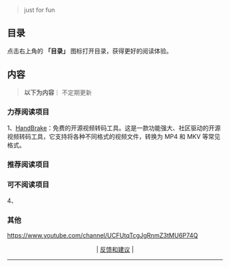 
> just for fun


## 目录

点击右上角的 **「目录」** 图标打开目录，获得更好的阅读体验。


## 内容
> **以下为内容**｜ 不定期更新

###  力荐阅读项目   
<!-- 

 -->

1、[HandBrake](https://hellogithub.com/periodical/statistics/click?target=https://github.com/HandBrake/HandBrake)：免费的开源视频转码工具。这是一款功能强大、社区驱动的开源视频转码工具，它支持将各种不同格式的视频文件，转换为 MP4 和 MKV 等常见格式。


### 推荐阅读项目    

<!-- 
2、[learnxinyminutes-docs](https://github.com/adambard/learnxinyminutes-docs) ：几分钟快速了解一门编程语言的语法，就几分钟，都能帮我弄明白了Java、Julia等之前一些不懂的点。如果想进一步了解，它也提供了一些官方资料。但它少了些介绍，比如擅长什么方面，以及趋势性的介绍，不过对于几分钟介绍编程语言，太苛求了。
 -->


<!-- 

 -->

###  可不阅读项目
4、

 <!-- 
[## 计算机科学速成课](https://github.com/1c7/crash-course-computer-science-chinese)：科普性质的视频，适合非专业人士了解计算机历史和计算机专业名词。
 -->

 ###  其他

https://www.youtube.com/channel/UCFUtqTcgJgRnmZ3tMU6P74Q


 <!-- 
4、[## Namewee（https://www.youtube.com/channel/UCFUtqTcgJgRnmZ3tMU6P74Q)：黄明志，是绝对的华语鬼才。如果没听过他的音乐是一种损失。 
 
 
 
 
 
 
 -->

<p align="center">
    <!--
     <a href="https://github.com/521xueweihan/HelloGitHub/blob/master/content/HelloGitHub98.md">『上一期』</a> 
    -->
   | <a href='https://github.com/yangxuyu/Note/issues'>反馈和建议</a> |
    <!--
    <a href="https://github.com/521xueweihan/HelloGitHub/blob/master/content/HelloGitHub100.md">『下一期』</a>
    -->


</p>

---
